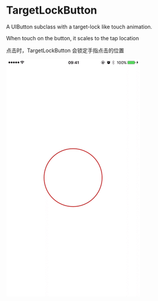 # TargetLockButton
A UIButton subclass with a target-lock like touch animation.

When touch on the button, it scales to the tap location


点击时，TargetLockButton 会锁定手指点击的位置

![demo](https://github.com/WilliamLD/TargetLockButton/blob/master/button.gif)
